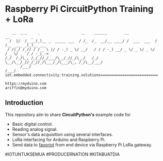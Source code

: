 # Raspberry Pi CircuitPython Training + LoRa

```
   __  ___     _                   __    ______        __             __          _       
  /  |/  /_ __(_)__ _  _____ ___  / /_  /_  __/__ ____/ /  ___  ___  / /__  ___ _(_)__ ___
 / /|_/ / // / / _ \ |/ / -_) _ \/ __/   / / / -_) __/ _ \/ _ \/ _ \/ / _ \/ _ `/ / -_|_-<
/_/  /_/\_, /_/_//_/___/\__/_//_/\__/   /_/  \__/\__/_//_/_//_/\___/_/\___/\_, /_/\__/___/
       /___/                                                              /___/           
iot.embedded.connectivity.training.solutions==============================================

https://myduino.com
ariffin@myduino.com
```
## Introduction

This repository aim to share **CircuitPython's** example code for
- Basic digital control.
- Reading analog signal.
- Sensor's data acquisition using several interfaces.
- LoRa interfacing for Arduino and Raspberry Pi.
- Send data to [favoriot](https://platform.favoriot.com/v2/signup/FAVO7245IFBK) from end device via Raspberry Pi LoRa gateway.

#IOTUNTUKSEMUA #PRODUCERNATION #KITABUATDIA